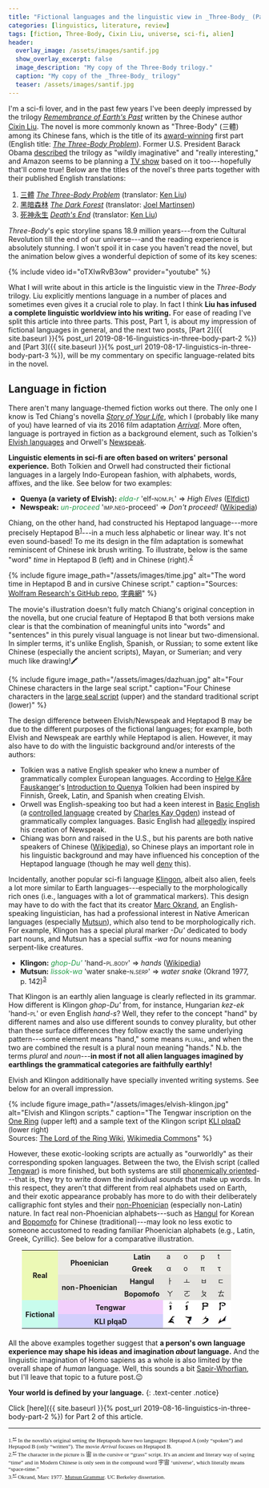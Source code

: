 ```yaml
---
title: "Fictional languages and the linguistic view in _Three-Body_ (Part 1)"
categories: [linguistics, literature, review]
tags: [fiction, Three-Body, Cixin Liu, universe, sci-fi, alien]
header:
  overlay_image: /assets/images/santif.jpg
  show_overlay_excerpt: false
  image_description: "My copy of the Three-Body trilogy."
  caption: "My copy of the _Three-Body_ trilogy"
  teaser: /assets/images/santif.jpg
---
```


I'm a sci-fi lover, and in the past few years I've been deeply impressed by the trilogy [_Remembrance of Earth's Past_](https://en.wikipedia.org/wiki/Remembrance_of_Earth%27s_Past) written by the Chinese author [Cixin Liu](https://en.wikipedia.org/wiki/Liu_Cixin). The novel is more commonly known as "Three-Body" (<span class="hanyu">三體</span>) among its Chinese fans, which is the title of its [award-winning](http://www.thehugoawards.org/2015/08/2014-hugo-award-winners-announced/) first part (English title: [_The Three-Body Problem_](https://en.wikipedia.org/wiki/The_Three-Body_Problem_(novel))). Former U.S. President Barack Obama [described](https://www.nytimes.com/2017/01/16/books/transcript-president-obama-on-what-books-mean-to-him.html) the trilogy as "wildly imaginative" and "really interesting," and Amazon seems to be planning a [TV show](https://www.independent.co.uk/arts-entertainment/tv/news/the-three-body-problem-tv-adaptation-show-amazon-a8278066.html) based on it too---hopefully that'll come true! Below are the titles of the novel's three parts together with their published English translations:
1. [<span class="hanyu">三體</span>](https://zh.wikipedia.org/zh-tw/三体_(小说)) [_The Three-Body Problem_](https://en.wikipedia.org/wiki/The_Three-Body_Problem_(novel)) (translator: [Ken Liu](https://en.wikipedia.org/wiki/Ken_Liu))
2. [<span class="hanyu">黑暗森林</span>](https://zh.wikipedia.org/zh-tw/三体II：黑暗森林) [_The Dark Forest_](https://en.wikipedia.org/wiki/The_Dark_Forest) (translator: [Joel Martinsen](https://paper-republic.org/joelmartinsen/))
3. [<span class="hanyu">死神永生</span>](https://zh.wikipedia.org/zh-tw/三体III：死神永生) [_Death's End_](https://en.wikipedia.org/wiki/Death%27s_End) (translator: [Ken Liu](https://en.wikipedia.org/wiki/Ken_Liu))  

_Three-Body_'s epic storyline spans 18.9 million years---from the Cultural Revolution till the end of our universe---and the reading experience is absolutely stunning. I won't spoil it in case you haven't read the novel, but the animation below gives a wonderful depiction of some of its key scenes:

{% include video id="oTXIwRvB3ow" provider="youtube" %}

What I will write about in this article is the linguistic view in the _Three-Body_ trilogy. Liu explicitly mentions language in a number of places and sometimes even gives it a crucial role to play. In fact I think **Liu has infused a complete linguistic worldview into his writing.** For ease of reading I've split this article into three parts. This post, Part 1, is about my impression of fictional languages in general, and the next two posts, [Part 2]({{ site.baseurl }}{% post_url 2019-08-16-linguistics-in-three-body-part-2 %}) and [Part 3]({{ site.baseurl }}{% post_url 2019-08-17-linguistics-in-three-body-part-3 %}), will be my commentary on specific language-related bits in the novel.

## Language in fiction
There aren't many language-themed fiction works out there. The only one I know is Ted Chiang's novella [_Story of Your Life_](https://en.wikipedia.org/wiki/Story_of_Your_Life), which I (probably like many of you) have learned of via its 2016 film adaptation [_Arrival_](https://en.wikipedia.org/wiki/Arrival_(film)). More often, language is portrayed in fiction as a background element, such as Tolkien's [Elvish languages](https://en.wikipedia.org/wiki/Elvish_languages_(Middle-earth)) and Orwell's [Newspeak](https://en.wikipedia.org/wiki/Newspeak).

**Linguistic elements in sci-fi are often based on writers' personal experience.** Both Tolkien and Orwell had constructed their fictional languages in a largely Indo-European fashion, with alphabets, words, affixes, and the like. See below for two examples:

- **Quenya (a variety of Elvish):** <span style="color:#229C47;">*elda-r*</span> 'elf-<span style="font-variant:small-caps">nom.pl</span>' => _High Elves_ ([Elfdict](https://www.elfdict.com/w/eldar))
- **Newspeak:** <span style="color:#229C47;">*un-proceed*</span> '<span style="font-variant:small-caps">imp.neg</span>-proceed' => *Don't proceed!* ([Wikipedia](https://en.wikipedia.org/wiki/Newspeak#Prefixes))

Chiang, on the other hand, had constructed his Heptapod language---more precisely Heptapod B<sup><a href="#fn1" id="ref1">1</a></sup>---in a much less alphabetic or linear way. It's not even sound-based! To me its design in the film adaptation is somewhat reminiscent of Chinese ink brush writing. To illustrate, below is the same "word" _time_ in Heptapod B (left) and in Chinese (right).<sup><a href="#fn2" id="ref2">2</a></sup>

{% include figure image_path="/assets/images/time.jpg" alt="The word time in Heptapod B and in cursive Chinese script." caption="Sources: [Wolfram Research's GitHub repo](https://github.com/WolframResearch/Arrival-Movie-Live-Coding), <a href='https://www.70thvictory.com.tw/shufa/zhou3580.htm'><span class='hanyu'>字典網</span></a>" %}

The movie's illustration doesn't fully match Chiang's original conception in the novella, but one crucial feature of Heptapod B that both versions make clear is that the combination of meaningful units into "words" and "sentences" in this purely visual language is not linear but two-dimensional. In simpler terms, it's unlike English, Spanish, or Russian; to some extent like Chinese (especially the ancient scripts), Mayan, or Sumerian; and very much like drawing!🖍

{% include figure image_path="/assets/images/dazhuan.jpg" alt="Four Chinese characters in the large seal script." caption="Four Chinese characters in the [large seal script](https://en.wikipedia.org/wiki/Large_seal_script) (upper) and the standard traditional script (lower)" %}

The design difference between Elvish/Newspeak and Heptapod B may be due to the different purposes of the fictional languages; for example, both Elvish and Newspeak are earthly while Heptapod is alien. However, it may also have to do with the linguistic background and/or interests of the authors:
- Tolkien was a native English speaker who knew a number of grammatically complex European languages. According to [Helge Kåre Fauskanger](https://folk.uib.no/hnohf/whoami.htm)'s <a href="https://folk.uib.no/hnohf/intro.rtf">Introduction to Quenya</a> Tolkien had been inspired by Finnish, Greek, Latin, and Spanish when creating Elvish.
- Orwell was English-speaking too but had a keen interest in [Basic English](https://en.wikipedia.org/wiki/Basic_English) (a [controlled language](https://en.wikipedia.org/wiki/Controlled_natural_language) created by [Charles Kay Ogden](https://en.wikipedia.org/wiki/Charles_Kay_Ogden)) instead of grammatically complex languages. Basic English had [allegedly](https://en.wikipedia.org/wiki/Basic_English#Literary_references) inspired his creation of Newspeak.
- Chiang was born and raised in the U.S., but his parents are both native speakers of Chinese ([Wikipedia](https://en.wikipedia.org/wiki/Ted_Chiang#Early_life_and_career)), so Chinese plays an important role in his linguistic background and may have influenced his conception of the Heptapod language (though he may well [deny](https://www.newyorker.com/magazine/2016/05/16/if-chinese-were-phonetic) this).

Incidentally, another popular sci-fi language [Klingon](https://en.wikipedia.org/wiki/Klingon_language), albeit also alien, feels a lot more similar to Earth languages---especially to the morphologically rich ones (i.e., languages with a lot of grammatical markers). This design may have to do with the fact that its creator [Marc Okrand](https://en.wikipedia.org/wiki/Marc_Okrand), an English-speaking linguistician, has had a professional interest in Native American languages (especially [Mutsun](https://en.wikipedia.org/wiki/Mutsun_language)), which also tend to be morphologically rich. For example, Klingon has a special plural marker _-Du'_ dedicated to body part nouns, and Mutsun has a special suffix _-wa_ for nouns meaning serpent-like creatures.

- **Klingon:** <span style="color:#229C47;">*ghop-Du'*</span> 'hand-<span style="font-variant:small-caps">pl.body</span>' => *hands* ([Wikipedia](https://en.wikipedia.org/wiki/Klingon_grammar#Suffixes))
- **Mutsun:** <span style="color:#229C47;">_lissok-wa_</span> 'water snake-<span style="font-variant:small-caps">n.serp</span>' => _water snake_ (Okrand 1977, p.&nbsp;142)<sup><a href="#fn3" id="ref3">3</a></sup>

That Klingon is an earthly alien language is clearly reflected in its grammar. How different is Klingon _ghop-Du'_ from, for instance, Hungarian _kez-ek_ 'hand-<span style="font-variant:small-caps">pl</span>' or even English _hand-s_? Well, they refer to the concept "hand" by different names and also use different sounds to convey plurality, but other than these surface differences they follow exactly the same underlying pattern---some element means "hand," some means <span style="font-variant:small-caps">plural</span>, and when the two are combined the result is a plural noun meaning "hands." N.b. the terms _plural_ and _noun_---**in most if not all alien languages imagined by earthlings the grammatical categories are faithfully earthly!**

Elvish and Klingon additionally have specially invented writing systems. See below for an overall impression.

{% include figure image_path="/assets/images/elvish-klingon.jpg" alt="Elvish and Klingon scripts." caption="The Tengwar inscription on the [One Ring](https://lotr.fandom.com/wiki/One_Ring) (upper left) and a sample text of the Klingon script [KLI pIqaD](https://en.wikipedia.org/wiki/Klingon_scripts#KLI_pIqaD) (lower right) <br> Sources: [The Lord of the Ring Wiki](https://lotr.fandom.com/wiki/Ring-inscription), [Wikimedia Commons](https://commons.wikimedia.org/wiki/File:KLI_piqad_text_sample.GIF)" %}

However, these exotic-looking scripts are actually as "ourworldly" as their corresponding spoken languages. Between the two, the Elvish script (called [Tengwar](https://en.wikipedia.org/wiki/Tengwar)) is more finished, but both systems are still [phonemically oriented](https://en.wikipedia.org/wiki/Phonemic_orthography)---that is, they try to write down the individual _sounds_ that make up words. In this respect, they aren't that different from real alphabets used on Earth, and their exotic appearance probably has more to do with their deliberately calligraphic font styles and their [non-Phoenician](https://en.wikipedia.org/wiki/Alphabet#Asian_alphabets) (especially non-Latin) nature. In fact real non-Phoenician alphabets---such as [Hangul](https://en.wikipedia.org/wiki/Hangul) for Korean and [Bopomofo](https://en.wikipedia.org/wiki/Bopomofo) for Chinese (traditional)---may look no less exotic to someone accustomed to reading familiar Phoenician alphabets (e.g., Latin, Greek, Cyrillic). See below for a comparative illustration.

<table style="width: 450px; margin: 5px auto 20px; border: 0;">
<tr style="background-color: #ECEBE6; border: 0;">
<th style="background-color: #ECF9B5; border: none; text-align: center; vertical-align: middle;" rowspan="4">Real</th>
<th style="border: none; text-align: center; vertical-align: middle;" rowspan="2">Phoenician</th>
<th style="border: none; text-align: center; vertical-align: middle;">Latin</th>
<td style="border: none;">a</td>
<td style="border: none;">o</td>
<td style="border: none;">p</td>
<td style="border: none;">t</td>
</tr>
<tr style="background-color: #ECEBE6; border: 0;">
<th style="border: none; text-align: center; vertical-align: middle;">Greek</th>
<td style="border: none;">α</td>
<td style="border: none;">ο</td>
<td style="border: none;">π</td>
<td style="border: none;">τ</td>
</tr>
<tr style="background-color: #E5E4E0; border: none;">
<th style="border: none; text-align: center; vertical-align: middle;" rowspan="2">non-Phoenician</th>
<th style="border: none; text-align: center; vertical-align: middle;">Hangul</th>
<td style="border: none;">ㅏ</td>
<td style="border: none;">ㅗ</td>
<td style="border: none;">ㅂ</td>
<td style="border: none;">ㄷ</td>
</tr>
<tr style="background-color: #E5E4E0; border: none;">
<th style="border: none; text-align: center; vertical-align: middle;">Bopomofo</th>
<td style="border: none;">ㄚ</td>
<td style="border: none;">ㄛ</td>
<td style="border: none;">ㄆ</td>
<td style="border: none;">ㄊ</td>
</tr>
<tr style="background-color: #fff; border: 0;">
<th style="background-color: #C8FCED; border: none; text-align: center; vertical-align: middle;" rowspan="2">Fictional</th>
<th style="background-color: #F2CFFC; border: none; text-align: center; vertical-align: middle;" colspan="2">Tengwar</th>
<td style="border: none;"><img src="/assets/images/tengwar-a.png" alt="Tengwar letter a" width="20" height="20"></td>
<td style="border: none;"><img src="/assets/images/tengwar-o.png" alt="Tengwar letter o" width="20" height="20"></td>
<td style="border: none;"><img src="/assets/images/tengwar-p.png" alt="Tengwar letter p" width="20" height="20"></td>
<td style="border: none;"><img src="/assets/images/tengwar-t.png" alt="Tengwar letter t" width="20" height="20"></td>
</tr>
<tr style="background-color: #fff; border: 0;">
<th style="background-color: #D2CFFC; border: none; text-align: center; vertical-align: middle;" colspan="2">KLI pIqaD</th>
<td style="border: none;"><img src="/assets/images/klingon-a.png" alt="Klingon letter a" width="20" height="20"></td>
<td style="border: none;"><img src="/assets/images/klingon-o.png" alt="Klingon letter o" width="20" height="20"></td>
<td style="border: none;"><img src="/assets/images/klingon-p.png" alt="Klingon letter p" width="20" height="20"></td>
<td style="border: none;"><img src="/assets/images/klingon-t.png" alt="Klingon letter t" width="20" height="20"></td>
</tr>
</table>

All the above examples together suggest that **a person's own language experience may shape his ideas and imagination _about_ language.** And the linguistic imagination of Homo sapiens as a whole is also limited by the overall shape of _human_ language. Well, this sounds a bit [Sapir-Whorfian](https://en.wikipedia.org/wiki/Linguistic_relativity), but I'll leave that topic to a future post.😉

**Your world is defined by your language.**
{: .text-center .notice}

Click [here]({{ site.baseurl }}{% post_url 2019-08-16-linguistics-in-three-body-part-2 %}) for Part 2 of this article.

<hr>
<div style="font-family: serif; font-size: 0.8em;">
<a id="fn1">1.</a><sup><a href="#ref1" title="Jump back to footnote 1 in the text.">↩</a></sup> In the novella's original setting the Heptapods have two languages: Heptapod A (only &#8220;spoken&#8221;) and Heptapod B (only &#8220;written&#8221;). The movie <em>Arrival</em> focuses on Heptapod B.<br>
<a id="fn2">2.</a><sup><a href="#ref2" title="Jump back to footnote 2 in the text.">↩</a></sup> The character in the picture is <span class="hanyu">宙</span> in the cursive or &#8220;grass&#8221; script. It's an ancient and literary way of saying &#8220;time&#8221; and in Modern Chinese is only seen in the compound word <span class="hanyu">宇宙</span> &#8216;universe&#8217;, which literally means &#8220;space-time.&#8221;<br>
<a id="fn3">3.</a><sup><a href="#ref3" title="Jump back to footnote 3 in the text.">↩</a></sup> Okrand, Marc 1977. <a href="https://escholarship.org/uc/item/1p59z6kq">Mutsun Grammar</a>. UC Berkeley dissertation.
</div>
